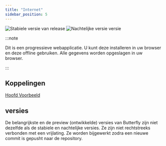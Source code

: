 ```yaml
---
title: "Internet"
sidebar_position: 5
---
```


![Stabiele versie van release](https://img.shields.io/badge/dynamic/yaml?color=c4840d&label=Stable&query=%24.version&url=https%3A%2F%2Fraw.githubusercontent.com%2FLinwoodCloud%2Fbutterfly%2Fstable%2Fapp%2Fpubspec.yaml&style=for-the-badge) ![Nachtelijke versie versie](https://img.shields.io/badge/dynamic/yaml?color=f7d28c&label=Nightly&query=%24.version&url=https%3A%2F%2Fraw.githubusercontent.com%2FLinwoodCloud%2Fbutterfly%2Fnightly%2Fapp%2Fpubspec.yaml&style=for-the-badge)

:::note

Dit is een progressieve webapplicatie. U kunt deze installeren in uw browser en deze offline gebruiken. Alle gegevens worden opgeslagen in uw browser.

:::


## Koppelingen

<div className="row margin-bottom--lg padding--sm">
<a className="button button--outline button--info button--lg margin--sm" href="https://butterfly.linwood.dev">
  Hoofd
</a>
<a className="button button--outline button--danger button--lg margin--sm" href="https://preview.butterfly.linwood.dev">
  Voorbeeld
</a>
</div>

## versies

De belangrijkste en de preview (ontwikkelde) versies van Butterfly zijn niet dezelfde als de stabiele en nachtelijke versies. Ze zijn niet rechtstreeks verbonden met een vrijlating. Ze worden bijgewerkt zodra een nieuwe commit is gepusht naar de repository.
